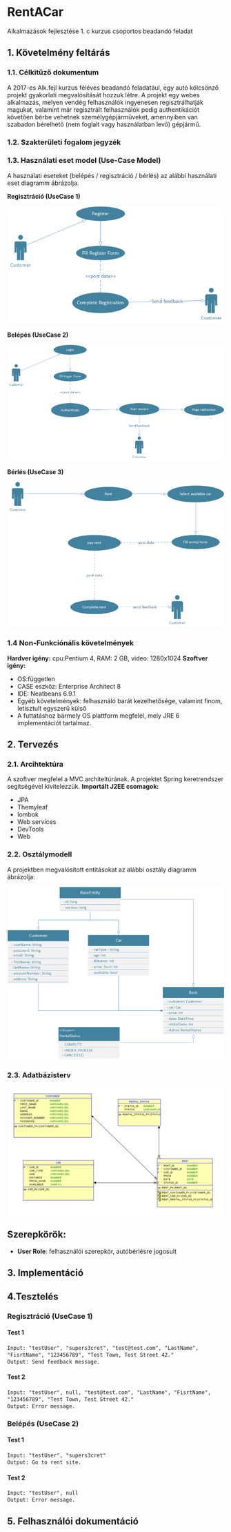 # **RentACar**
Alkalmazások fejlesztése 1. c kurzus csoportos beadandó feladat

## **1. Követelmény feltárás**

### **1.1. Célkitűző dokumentum**
A 2017-es Alk.fejl kurzus féléves beadandó feladatául, egy autó kölcsönző projekt gyakorlati megvalósítását hozzuk létre.
A projekt egy webes alkalmazás, melyen vendég felhasználók ingyenesen regisztrálhatják magukat, valamint már regisztrált felhasználók pedig authentikációt követően bérbe vehetnek személygépjárműveket, amennyiben van szabadon bérelhető (nem foglalt vagy használatban levő) gépjármű.

### **1.2. Szakterületi fogalom jegyzék**

### **1.3. Használati eset model (Use-Case Model)**

A használati eseteket (belépés / regisztráció / bérlés) az alábbi használati eset diagramm ábrázolja.

**Regisztráció (UseCase 1)**

![use case 1](https://github.com/csokistej/RentACar/blob/master/usecase1.png)

**Belépés (UseCase 2)**

![use case 2](https://github.com/csokistej/RentACar/blob/master/usecase2.png)

**Bérlés (UseCase 3)**

![use case 3](https://github.com/csokistej/RentACar/blob/master/usecase3.png)

### **1.4 Non-Funkciónális követelmények**
**Hardver igény:** cpu:Pentium 4, RAM: 2 GB, video: 1280x1024
**Szoftver igény:**
  - OS:független
  - CASE eszköz: Enterprise Architect 8
  - IDE: Neatbeans 6.9.1
  - Egyéb követelmények: felhasználó barát kezelhetősége, valamint finom, letisztult egyszerű külső 
  - A futtatáshoz bármely OS plattform megfelel, mely JRE 6 implementációt tartalmaz.
  

## **2. Tervezés**

### **2.1. Arcihtektúra**
A szoftver megfelel a MVC architeltúrának. A projektet Spring keretrendszer segítségével kivitelezzük. 
**Importált J2EE csomagok:**
  - JPA
  - Themyleaf
  - lombok
  - Web services
  - DevTools
  - Web

### **2.2. Osztálymodell**
A projektben megvalósított entitásokat az alábbi osztály diagramm ábrázolja: 

![UML Class Diagram](https://github.com/csokistej/RentACar/blob/master/UMLClassDiagram.png)

### **2.3. Adatbázisterv**
![database_ek_diagram](https://github.com/csokistej/RentACar/blob/master/db_er_diagram.PNG)

## Szerepkörök:
  - **User Role**: felhasználói szerepkör, autóbérlésre jogosult

## **3. Implementáció**

## **4.Tesztelés**

### **Regisztráció (UseCase 1)**
  #### **Test 1**
    Input: "testUser", "supers3cret", "test@test.com", "LastName", "FisrtName", "123456789", "Test Town, Test Street 42."
    Output: Send feedback message.
  #### **Test 2**
    Input: "testUser", null, "test@test.com", "LastName", "FisrtName", "123456789", "Test Town, Test Street 42."
    Output: Error message.

### **Belépés (UseCase 2)**
  #### **Test 1**
    Input: "testUser", "supers3cret"
    Output: Go to rent site.
  #### **Test 2**
    Input: "testUser", null
    Output: Error message.

## 5. **Felhasználói dokumentáció**
